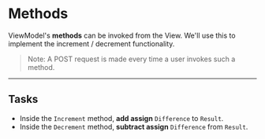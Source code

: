 ﻿---
Title: Methods
CodeTask:
    Path: 40_methods.csharp.csx
    Default: CounterViewModel_30.cs
    Correct: CounterViewModel_40.cs
---

# Methods

ViewModel's __methods__ can be invoked from the View. We'll use this to implement the increment / decrement functionality.

> Note: A POST request is made every time a user invokes such a method.

---

## Tasks

- Inside the `Increment` method, __add assign__ `Difference` to `Result`.
- Inside the `Decrement` method, __subtract assign__ `Difference` from `Result`.